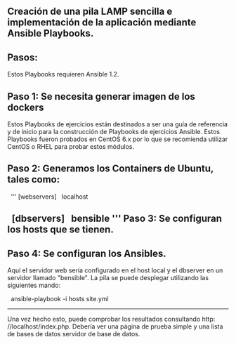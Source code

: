 Creación de una pila LAMP sencilla e implementación de la aplicación mediante Ansible Playbooks.
-------------------------------------------
Pasos:
-------------------------------------------
Estos Playbooks requieren Ansible 1.2.

Paso 1: Se necesita generar imagen de los dockers
-------------------------------------------
Estos Playbooks de ejercicios están destinados a ser una guía de referencia y de inicio para la construcción de Playbooks de ejercicios Ansible. Estos Playbooks fueron probados en CentOS 6.x por lo que se recomienda utilizar CentOS o RHEL para probar estos módulos.

Paso 2: Generamos los Containers de Ubuntu, tales como: 
--------------------------------------------
  
'''
  [webservers]
  localhost

  [dbservers]
  bensible
 '''
Paso 3: Se configuran los hosts que se tienen.
----------------------------------------

Paso 4: Se configuran los Ansibles.
---------------------------------------

Aquí el servidor web sería configurado en el host local y el dbserver en un
servidor llamado "bensible". La pila se puede desplegar utilizando las siguientes
mando:

  ansible-playbook -i hosts site.yml

---------------------------------------
Una vez hecho esto, puede comprobar los resultados consultando http: //localhost/index.php.
Debería ver una página de prueba simple y una lista de bases de datos
servidor de base de datos.
